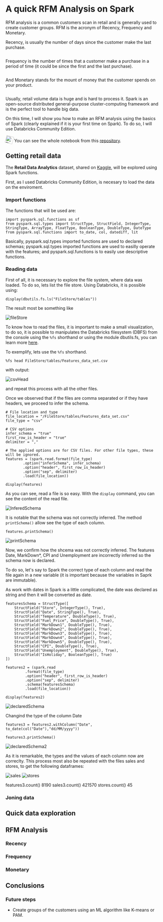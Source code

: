 # A quick RFM Analysis on Spark

RFM analysis is a common customers scan in retail and is generally used to create customer groups. RFM is the acronym of Recency, Frequency and Monetary.

Recency, is usually the number of days since the customer make the last purchase. 

<Image>

Frequency is the number of times that a customer make a purchase in a period of time (it could be since the first and the last purchase). 

<Image>

And Monetary stands for the mount of money that the customer spends on your product.

<Image>

Usually, retail volume data is huge and is hard to process it. Spark is an open-source distributed general-purpose cluster-computing framework and is the perfect tool to handle big data.

On this time, I will show you how to make an RFM analysis using the basics of Spark (clearly explained if it is your first time on Spark). To do so, I will use Databricks Community Edition. 

<img alt="Side Note" title="Side Note" style="vertical-align: text-bottom; position: relative; height:1.75em; top:0.05em; transform:rotate(15deg)" src="https://files.training.databricks.com/static/images/icon-note.webp"/> You can see the whole notebook from this [repository](https://github.com/vicmacbec/SparkRFM).

## Getting retail data

The **Retail Data Analytics** dataset, shared on [Kaggle](https://www.kaggle.com/manjeetsingh/retaildataset?select=Features+data+set.csv), will be explored using Spark functions.

First, as I used Databricks Community Edition, is necesary to load the data on the enviroment.

### Import functions

The functions that will be used are:

    import pyspark.sql.functions as sf
    from pyspark.sql.types import StructType, StructField, IntegerType, StringType, ArrayType, FloatType, BooleanType, DoubleType, DateType  
    from pyspark.sql.functions import to_date, col, datediff, lit

Basically, pyspark.sql.types imported functions are used to declared schemas; pyspark.sql.types imported functions are used to easilly operate with the features; and pyspark.sql.functions is to easily use descriptive functions.

### Reading data

First of all, it is necessary to explore the file system, where data was loaded. To do so, lets list the file store. Using Databricks, it is possible using:

    display(dbutils.fs.ls("FileStore/tables"))

The result most be something like

<img alt="fileStore" title="File Store" style="vertical-align: text-bottom; position: relative;" src="https://raw.githubusercontent.com/vicmacbec/SparkRFM/main/Images/fileStore.png"/>

To know how to read the files, it is important to make a small visualization, to do so, it is possible to manipulates the Databricks filesystem (DBFS) from the console using the `%fs` shorthand or using the module dbutils.fs, you can learn more [here](https://docs.databricks.com/_static/notebooks/dbutils.html).

To exemplify, lets use the `%fs` shorthand.

    %fs head FileStore/tables/Features_data_set.csv

with output:

<img alt="csvHead" title="csv head" style="vertical-align: text-bottom; position: relative;" src="https://raw.githubusercontent.com/vicmacbec/SparkRFM/main/Images/csvHead.png"/>

and repeat this process with all the other files.

Once we observed that if the files are comma separated or if they have headers, we proceed to infer the schema.

    # File location and type
    file_location = "/FileStore/tables/Features_data_set.csv"
    file_type = "csv"

    # CSV options
    infer_schema = "true"
    first_row_is_header = "true"
    delimiter = ","

    # The applied options are for CSV files. For other file types, these will be ignored.
    features = (spark.read.format(file_type)
            .option("inferSchema", infer_schema)
            .option("header", first_row_is_header)
            .option("sep", delimiter)
            .load(file_location))

    display(features)

As you can see, read a file is so easy. With the `display` command, you can see the content of the read file.

<img alt="InferedSchema" title="Infered Schema" style="vertical-align: text-bottom; position: relative;" src="https://raw.githubusercontent.com/vicmacbec/SparkRFM/main/Images/InferedSchema.png"/>

It is notable that the schema was not correctly inferred. The method `printSchema()` allow see the type of each column.

    features.printSchema()

<img alt="printSchema" title="Print Schema" style="vertical-align: text-bottom; position: relative;" src="https://raw.githubusercontent.com/vicmacbec/SparkRFM/main/Images/printShema.png"/>

Now, we confirm how the shcema was not correctly inferred. The features Date, MarkDown*, CPI and Unemployment are incorrectly inferred so the schema now is declared. 

To do so, let's say to Spark the correct type of each column and  read the file again in a new variable (it is important because the variables in Saprk are immutable).

As work with dates in Spark is a little complicated, the date was declared as string and then it will be converted as date.

    featuresSchema = StructType([
        StructField("Store", IntegerType(), True), 
        StructField("Date", StringType(), True),
        StructField("Temperature", DoubleType(), True),
        StructField("Fuel_Price", DoubleType(), True),
        StructField("MarkDown1", DoubleType(), True),
        StructField("MarkDown2", DoubleType(), True),
        StructField("MarkDown3", DoubleType(), True),
        StructField("MarkDown4", DoubleType(), True),
        StructField("MarkDown5", DoubleType(), True),
        StructField("CPI", DoubleType(), True),
        StructField("Unemployment", DoubleType(), True),
        StructField("IsHoliday", BooleanType(), True)
    ])

    features2 = (spark.read
             .format(file_type)
             .option("header", first_row_is_header)
             .option("sep", delimiter)
             .schema(featuresSchema)
             .load(file_location))

    display(features2)

<img alt="declaredSchema" title="Declared Schema" style="vertical-align: text-bottom; position: relative;" src="https://raw.githubusercontent.com/vicmacbec/SparkRFM/main/Images/declaredSchema.png"/>

Changind the type of the column Date

    features3 = features2.withColumn("Date", to_date(col("Date"),"dd/MM/yyyy"))

    features3.printSchema()

<img alt="declaredSchema2" title="Declared Schema 2" style="vertical-align: text-bottom; position: relative;" src="https://raw.githubusercontent.com/vicmacbec/SparkRFM/main/Images/declaredSchema2.png"/>

As it is remarkable, the types and the values of each column now are correclty. This process most also be repeated with the files sales and stores, to get the following dataframes:

<img alt="sales" title="Sales" style="vertical-align: text-bottom; position: relative;" src="https://raw.githubusercontent.com/vicmacbec/SparkRFM/main/Images/sales.png"/>

<img alt="stores" title="Stores" style="vertical-align: text-bottom; position: relative;" src="https://raw.githubusercontent.com/vicmacbec/SparkRFM/main/Images/stores.png"/>



features3.count() 8190
sales3.count() 421570
stores.count() 45

### Joning data

## Quick data exploration

## RFM Analysis

### Recency

### Frequency

### Monetary

## Conclusions

### Future steps

- Create groups of the customers using an ML algorithm like K-means or PAM.